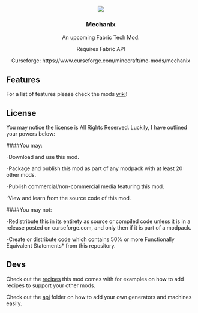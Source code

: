 <p align="center"><img src="https://imgur.com/FK8W3Mn.png"></p>
<h3 align="center">Mechanix</h3>
<p align="center">An upcoming Fabric Tech Mod.</p>
<p align="center">
  Requires Fabric API
</p>
<p align="center">
  Curseforge: https://www.curseforge.com/minecraft/mc-mods/mechanix
</p>

## Features
For a list of features please check the mods [wiki](https://www.flytre.net/mechanix)!

## License
You may notice the license is All Rights Reserved. Luckily, I have outlined your powers below:

####You may:

-Download and use this mod.

-Package and publish this mod as part of any modpack with at least 20 other mods.

-Publish commercial/non-commercial media featuring this mod.

-View and learn from the source code of this mod.

####You may not:

-Redistribute this in its entirety as source or compiled code unless it is in a release posted on curseforge.com, and only then if it is part of a modpack.

-Create or distribute code which contains 50% or more Functionally Equivalent Statements* from this repository.

## Devs
Check out the [recipes](https://github.com/Flytre/Mechanix/tree/master/src/main/resources/data/mechanix/recipes) this mod comes with for examples on how to add recipes to support your other mods.

Check out the [api](https://github.com/Flytre/Mechanix/tree/master/src/main/java/net/flytre/mechanix/api) folder on how to add your own generators and machines easily.

